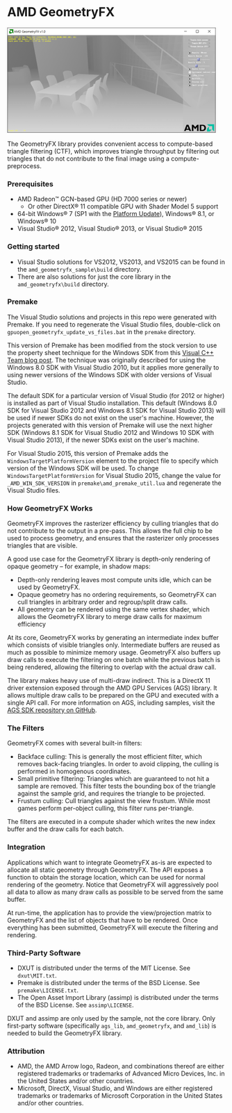 # AMD GeometryFX

<img src="amd_geometryfx_sample/media/Thumbnail.png" width="480" height="242" />

The GeometryFX library provides convenient access to compute-based triangle filtering (CTF), which improves triangle throughput by filtering out triangles that do not contribute to the final image using a compute-preprocess.

### Prerequisites
* AMD Radeon&trade; GCN-based GPU (HD 7000 series or newer)
  * Or other DirectX&reg; 11 compatible GPU with Shader Model 5 support 
* 64-bit Windows&reg; 7 (SP1 with the [Platform Update](https://msdn.microsoft.com/en-us/library/windows/desktop/jj863687.aspx)), Windows&reg; 8.1, or Windows&reg; 10
* Visual Studio&reg; 2012, Visual Studio&reg; 2013, or Visual Studio&reg; 2015

### Getting started
* Visual Studio solutions for VS2012, VS2013, and VS2015 can be found in the `amd_geometryfx_sample\build` directory.
* There are also solutions for just the core library in the `amd_geometryfx\build` directory.

### Premake
The Visual Studio solutions and projects in this repo were generated with Premake. If you need to regenerate the Visual Studio files, double-click on `gpuopen_geometryfx_update_vs_files.bat` in the `premake` directory.

This version of Premake has been modified from the stock version to use the property sheet technique for the Windows SDK from this [Visual C++ Team blog post](http://blogs.msdn.com/b/vcblog/archive/2012/11/23/using-the-windows-8-sdk-with-visual-studio-2010-configuring-multiple-projects.aspx). The technique was originally described for using the Windows 8.0 SDK with Visual Studio 2010, but it applies more generally to using newer versions of the Windows SDK with older versions of Visual Studio.

The default SDK for a particular version of Visual Studio (for 2012 or higher) is installed as part of Visual Studio installation. This default (Windows 8.0 SDK for Visual Studio 2012 and Windows 8.1 SDK for Visual Studio 2013) will be used if newer SDKs do not exist on the user's machine. However, the projects generated with this version of Premake will use the next higher SDK (Windows 8.1 SDK for Visual Studio 2012 and Windows 10 SDK with Visual Studio 2013), if the newer SDKs exist on the user's machine.

For Visual Studio 2015, this version of Premake adds the `WindowsTargetPlatformVersion` element to the project file to specify which version of the Windows SDK will be used. To change `WindowsTargetPlatformVersion` for Visual Studio 2015, change the value for `_AMD_WIN_SDK_VERSION` in `premake\amd_premake_util.lua` and regenerate the Visual Studio files.

### How GeometryFX Works

GeometryFX improves the rasterizer efficiency by culling triangles that do not contribute to the output in a pre-pass. This allows the full chip to be used to process geometry, and ensures that the rasterizer only processes triangles that are visible.

A good use case for the GeometryFX library is depth-only rendering of opaque geometry – for example, in shadow maps:
* Depth-only rendering leaves most compute units idle, which can be used by GeometryFX.
* Opaque geometry has no ordering requirements, so GeometryFX can cull triangles in arbitrary order and regroup/split draw calls.
* All geometry can be rendered using the same vertex shader, which allows the GeometryFX library to merge draw calls for maximum efficiency

At its core, GeometryFX works by generating an intermediate index buffer which consists of visible triangles only. Intermediate buffers are reused as much as possible to minimize memory usage. GeometryFX also buffers up draw calls to execute the filtering on one batch while the previous batch is being rendered, allowing the filtering to overlap with the actual draw call.

The library makes heavy use of multi-draw indirect. This is a DirectX 11 driver extension exposed through the AMD GPU Services (AGS) library. It allows multiple draw calls to be prepared on the GPU and executed with a single API call. For more information on AGS, including samples, visit the [AGS SDK repository on GitHub](https://github.com/GPUOpen-LibrariesAndSDKs/AGS_SDK/).

### The Filters

GeometryFX comes with several built-in filters:

* Backface culling: This is generally the most efficient filter, which removes back-facing triangles. In order to avoid clipping, the culling is performed in homogenous coordinates.
* Small primitive filtering: Triangles which are guaranteed to not hit a sample are removed. This filter tests the bounding box of the triangle against the sample grid, and requires the triangle to be projected.
* Frustum culling: Cull triangles against the view frustum. While most games perform per-object culling, this filter runs per-triangle.

The filters are executed in a compute shader which writes the new index buffer and the draw calls for each batch.

### Integration

Applications which want to integrate GeometryFX as-is are expected to allocate all static geometry through GeometryFX. The API exposes a function to obtain the storage location, which can be used for normal rendering of the geometry. Notice that GeometryFX will aggressively pool all data to allow as many draw calls as possible to be served from the same buffer.

At run-time, the application has to provide the view/projection matrix to GeometryFX and the list of objects that have to be rendered. Once everything has been submitted, GeometryFX will execute the filtering and rendering.

### Third-Party Software
* DXUT is distributed under the terms of the MIT License. See `dxut\MIT.txt`.
* Premake is distributed under the terms of the BSD License. See `premake\LICENSE.txt`.
* The Open Asset Import Library (assimp) is distributed under the terms of the BSD License. See `assimp\LICENSE`.

DXUT and assimp are only used by the sample, not the core library. Only first-party software (specifically `ags_lib`, `amd_geometryfx`, and `amd_lib`) is needed to build the GeometryFX library.

### Attribution
* AMD, the AMD Arrow logo, Radeon, and combinations thereof are either registered trademarks or trademarks of Advanced Micro Devices, Inc. in the United States and/or other countries.
* Microsoft, DirectX, Visual Studio, and Windows are either registered trademarks or trademarks of Microsoft Corporation in the United States and/or other countries.
